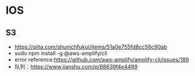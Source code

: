 # IOS

## S3
* https://qiita.com/shunichfukui/items/51a0e755fd8cc56c90ab  
* sudo npm install -g @aws-amplify/cli  
* error reference:https://github.com/aws-amplify/amplify-cli/issues/189  
* 队列：https://www.jianshu.com/p/68639f4e4499 
